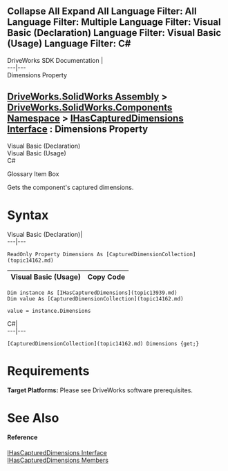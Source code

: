 Collapse All Expand All Language Filter: All  Language Filter: Multiple  Language Filter: Visual Basic (Declaration) Language Filter: Visual Basic (Usage) Language Filter: C#  
---  
DriveWorks SDK Documentation  |   
---|---  
Dimensions Property   
  
[DriveWorks.SolidWorks Assembly](topic13342.md) > [DriveWorks.SolidWorks.Components Namespace](topic13925.md) > [IHasCapturedDimensions Interface](topic13939.md) : Dimensions Property  
---  
  
Visual Basic (Declaration)    
Visual Basic (Usage)    
C# 

Glossary Item Box

Gets the component's captured dimensions. 

# Syntax

Visual Basic (Declaration)|   
---|---  
      
    
    ReadOnly Property Dimensions As [CapturedDimensionCollection](topic14162.md)  
  
Visual Basic (Usage)| Copy Code  
---|---  
      
    
    Dim instance As [IHasCapturedDimensions](topic13939.md)
    Dim value As [CapturedDimensionCollection](topic14162.md)
     
    value = instance.Dimensions  
  
C#|   
---|---  
      
    
    [CapturedDimensionCollection](topic14162.md) Dimensions {get;}  
  
# Requirements

**Target Platforms:** Please see DriveWorks software prerequisites.

# See Also

#### Reference

[IHasCapturedDimensions Interface](topic13939.md)   
[IHasCapturedDimensions Members](topic13940.md)


